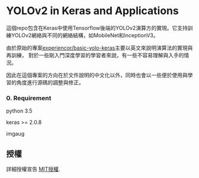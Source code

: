 # YOLOv2 in Keras and Applications

這個repo包含在Keras中使用Tensorflow後端的YOLOv2演算方的實現。它支持訓練YOLOv2網絡與不同的網絡結構，如MobileNet和InceptionV3。

由於原始的專案[experiencor/basic-yolo-keras](https://github.com/experiencor/basic-yolo-keras)主要以英文來說明演算法的實現與再訓練，
對於一些剛入門深度學習的學習者來說，有一些不容易理解與入手的情況。

因此在這個專案的方向在於文件說明的中文化以外，同時也會以一些便於使用與學習的角度進行源碼的調整與修正。

### 0. Requirement

python 3.5

keras >= 2.0.8

imgaug


## 授權

詳細授權宣告 [MIT授權](LICENSE).
